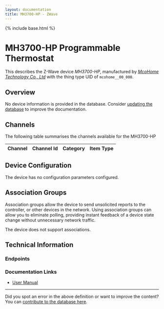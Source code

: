 ```yaml
---
layout: documentation
title: MH3700-HP - ZWave
---
```


{% include base.html %}

# MH3700-HP Programmable Thermostat
This describes the Z-Wave device *MH3700-HP*, manufactured by *[McoHome Technology Co., Ltd](http://www.mcohome.com/)* with the thing type UID of ```mcohome__00_000```.

## Overview

No device information is provided in the database. Consider [updating the database](http://www.cd-jackson.com/index.php/zwave/zwave-device-database/zwave-device-list/devicesummary/337) to improve the documentation.

## Channels

The following table summarises the channels available for the MH3700-HP

| Channel | Channel Id | Category | Item Type |
|---------|------------|----------|-----------|



## Device Configuration

The device has no configuration parameters configured.

## Association Groups

Association groups allow the device to send unsolicited reports to the controller, or other devices in the network. Using association groups can allow you to eliminate polling, providing instant feedback of a device state change without unnecessary network traffic.

The device does not support associations.
## Technical Information

### Endpoints


### Documentation Links

* [User Manual](https://www.cd-jackson.com/zwave_device_uploads/337/MH3700-HP-US-UM.pdf)

---

Did you spot an error in the above definition or want to improve the content?
You can [contribute to the database here](http://www.cd-jackson.com/index.php/zwave/zwave-device-database/zwave-device-list/devicesummary/337).
